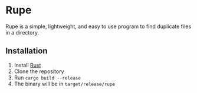 # Rupe

Rupe is a simple, lightweight, and easy to use program to find duplicate files in a directory. 

## Installation

1. Install [Rust]([https://](https://www.rust-lang.org/tools/install))
2. Clone the repository
3. Run `cargo build --release`
4. The binary will be in `target/release/rupe`
